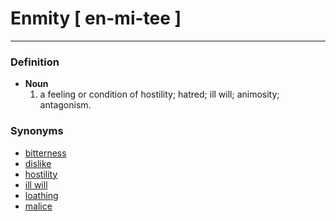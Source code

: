 # Enmity [ en-mi-tee ]
---
### Definition
- **Noun**
	1. a feeling or condition of hostility; hatred; ill will; animosity; antagonism.

### Synonyms
-   [bitterness](https://www.thesaurus.com/browse/bitterness)
-   [dislike](https://www.thesaurus.com/browse/dislike)
-   [hostility](https://www.thesaurus.com/browse/hostility)
-   [ill will](https://www.thesaurus.com/browse/ill%20will)
-   [loathing](https://www.thesaurus.com/browse/loathing)
-   [malice](https://www.thesaurus.com/browse/malice)
